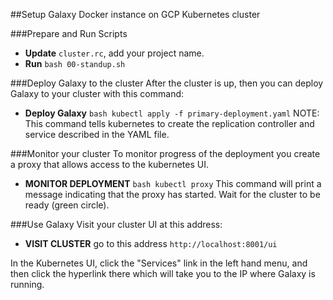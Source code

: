 ##Setup Galaxy Docker instance on GCP Kubernetes cluster

###Prepare and Run Scripts
* **Update** `cluster.rc`, add your project name.
* **Run** `bash 00-standup.sh`

###Deploy Galaxy to the cluster
After the cluster is up, then you can deploy Galaxy to your cluster with this command:
* **Deploy Galaxy** `bash kubectl apply -f primary-deployment.yaml`
NOTE: This command tells kubernetes to create the replication controller and service described in the YAML file.

###Monitor your cluster
To monitor progress of the deployment you create a proxy that allows access to the kubernetes UI.
* **MONITOR DEPLOYMENT** `bash kubectl proxy`
This command will print a message indicating that the proxy has started.  Wait for the cluster to be ready (green circle).

###Use Galaxy
Visit your cluster UI at this address:
* **VISIT CLUSTER** go to this address `http://localhost:8001/ui`

In the Kubernetes UI, click the "Services" link in the left hand menu, and then click the hyperlink there which will take you to the IP where Galaxy is running.
